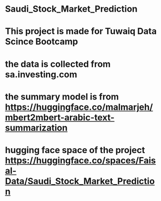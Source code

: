 # Saudi_Stock_Market_Prediction
# This project is made for Tuwaiq Data Scince Bootcamp 
# the data is collected from sa.investing.com
# the summary model is from https://huggingface.co/malmarjeh/mbert2mbert-arabic-text-summarization

# hugging face space of the project https://huggingface.co/spaces/Faisal-Data/Saudi_Stock_Market_Prediction

